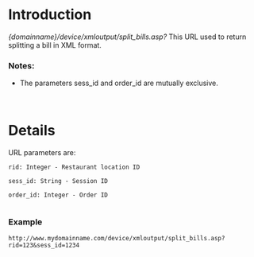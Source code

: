 # Introduction #

_{domainname}/device/xmloutput/split\_bills.asp?_
This URL used to return splitting a bill in XML format.

### Notes: ###
  * The parameters sess\_id and order\_id are mutually exclusive.

<br>

<h1>Details</h1>

URL parameters are:<br>
<pre><code>rid: Integer - Restaurant location ID<br>
sess_id: String - Session ID<br>
order_id: Integer - Order ID<br>
</code></pre>

<h3>Example</h3>
<pre><code>http://www.mydomainname.com/device/xmloutput/split_bills.asp?rid=123&amp;sess_id=1234<br>
</code></pre>